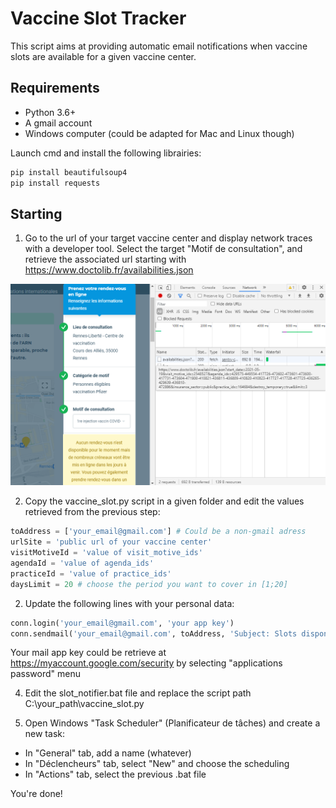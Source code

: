 # Vaccine Slot Tracker

This script aims at providing automatic email notifications when vaccine slots are available for a given vaccine center.

## Requirements
- Python 3.6+
- A gmail account
- Windows computer (could be adapted for Mac and Linux though)

Launch cmd and install the following librairies:

```python
pip install beautifulsoup4
pip install requests
```

## Starting

1. Go to the url of your target vaccine center and display network traces with a developer tool. Select the target "Motif de consultation", and retrieve the associated url starting with https://www.doctolib.fr/availabilities.json

![image](https://github.com/labbeth/vaccine_slot/blob/fba129ab02d0395d2f86fa8659073b48861c9aef/media/availabilites.png)

2. Copy the vaccine_slot.py script in a given folder and edit the values retrieved from the previous step:

```python
toAddress = ['your_email@gmail.com'] # Could be a non-gmail adress
urlSite = 'public url of your vaccine center'
visitMotiveId = 'value of visit_motive_ids' 
agendaId = 'value of agenda_ids' 
practiceId = 'value of practice_ids'
daysLimit = 20 # choose the period you want to cover in [1;20]
```

2. Update the following lines with your personal data:

```python
conn.login('your_email@gmail.com', 'your app key')
conn.sendmail('your_email@gmail.com', toAddress, 'Subject: Slots disponibles !\n\n%s\n\n%s' % (urlSite, slot_dispo))
```

Your mail app key could be retrieve at https://myaccount.google.com/security by selecting "applications password" menu

4. Edit the slot_notifier.bat file and replace the script path C:\your_path\vaccine_slot.py

5. Open Windows "Task Scheduler" (Planificateur de tâches) and create a new task:
  * In "General" tab, add a name (whatever)
  * In "Déclencheurs" tab, select "New" and choose the scheduling
  * In "Actions" tab, select the previous .bat file

You're done!
